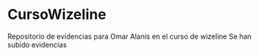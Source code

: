 # CursoWizeline
Repositorio de evidencias para Omar Alanís en el curso de wizeline
Se han subido evidencias
